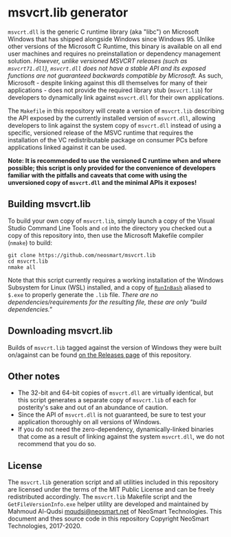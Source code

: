 # msvcrt.lib generator

`msvcrt.dll` is the generic C runtime library (aka "libc") on Microsoft Windows that has shipped
alongside Windows since Windows 95. Unlike other versions of the Microsoft C Runtime, this binary is
available on all end user machines and requires no preinstallation or dependency management
solution. _However, unlike versioned MSVCRT releases (such as `msvcrt71.dll`), `msvcrt.dll` does not
have a stable API and its exposed functions are not guaranteed backwards compatible by Microsoft._
As such, Microsoft - despite linking against this dll themselves for many of their applications -
does not provide the required library stub (`msvcrt.lib`) for developers to dynamically link against
`msvcrt.dll` for their own applications.

The `Makefile` in this repository will create a version of `msvcrt.lib` describing the API exposed
by the currently installed version of `msvcrt.dll`, allowing developers to link against the system
copy of `msvcrt.dll` instead of using a specific, versioned release of the MSVC runtime that
requires the installation of the VC redistributable package on consumer PCs before applications
linked against it can be used.

**Note: It is recommended to use the versioned C runtime when and where possible; this script is
only provided for the convenience of developers familiar with the pitfalls and caveats that come
with using the unversioned copy of `msvcrt.dll` and the minimal APIs it exposes!**

## Building msvcrt.lib

To build your own copy of `msvcrt.lib`, simply launch a copy of the Visual Studio Command Line Tools
and `cd` into the directory you checked out a copy of this repository into, then use the Microsoft
Makefile compiler (`nmake`) to build:

```batch
git clone https://github.com/neosmart/msvcrt.lib
cd msvcrt.lib
nmake all
```

Note that this script currently requires a working installation of the Windows Subsystem for Linux
(WSL) installed, and a copy of [`RunInBash`](https://github.com/neosmart/runinbash/) aliased to
`$.exe` to properly generate the `.lib` file. _There are no dependencies/requirements for the
resulting file, these are only "build dependencies."_

## Downloading msvcrt.lib

Builds of `msvcrt.lib` tagged against the version of Windows they were built on/against can be found
[on the Releases page](https://github.com/neosmart/msvcrt.lib/releases) of this repository.


## Other notes

* The 32-bit and 64-bit copies of `msvcrt.dll` are virtually identical, but this script generates a
  separate copy of `msvcrt.lib` of each for posterity's sake and out of an abundance of caution.
* Since the API of `msvcrt.dll` is not guaranteed, be sure to test your application thoroughly on
  all versions of Windows.
* If you do not need the zero-dependency, dynamically-linked binaries that come as a result of
  linking against the system `msvcrt.dll`, we do not recommend that you do so.

## License

The `msvcrt.lib` generation script and all utilities included in this repository are licensed under
the terms of the MIT Public License and can be freely redistributed accordingly. The `msvcrt.lib`
Makefile script and the `GetFileVersionInfo.exe` helper utility are developed and maintained by
Mahmoud Al-Qudsi <mqudsi@neosmart.net> of NeoSmart Technologies. This document and thes source code
in this repository Copyright NeoSmart Technologies, 2017-2020.
